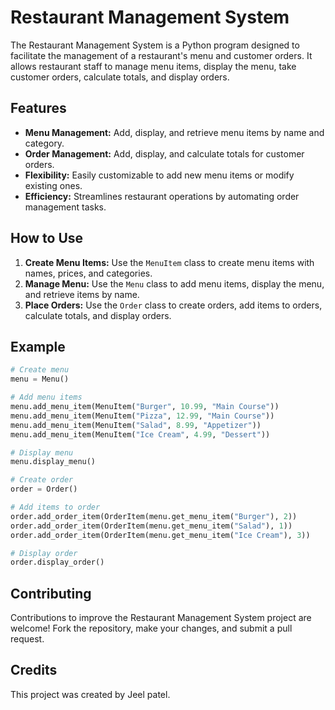 # Restaurant Management System

The Restaurant Management System is a Python program designed to facilitate the management of a restaurant's menu and customer orders. It allows restaurant staff to manage menu items, display the menu, take customer orders, calculate totals, and display orders.

## Features

- **Menu Management:** Add, display, and retrieve menu items by name and category.
- **Order Management:** Add, display, and calculate totals for customer orders.
- **Flexibility:** Easily customizable to add new menu items or modify existing ones.
- **Efficiency:** Streamlines restaurant operations by automating order management tasks.

## How to Use

1. **Create Menu Items:** Use the `MenuItem` class to create menu items with names, prices, and categories.
2. **Manage Menu:** Use the `Menu` class to add menu items, display the menu, and retrieve items by name.
3. **Place Orders:** Use the `Order` class to create orders, add items to orders, calculate totals, and display orders.

## Example

```python
# Create menu
menu = Menu()

# Add menu items
menu.add_menu_item(MenuItem("Burger", 10.99, "Main Course"))
menu.add_menu_item(MenuItem("Pizza", 12.99, "Main Course"))
menu.add_menu_item(MenuItem("Salad", 8.99, "Appetizer"))
menu.add_menu_item(MenuItem("Ice Cream", 4.99, "Dessert"))

# Display menu
menu.display_menu()

# Create order
order = Order()

# Add items to order
order.add_order_item(OrderItem(menu.get_menu_item("Burger"), 2))
order.add_order_item(OrderItem(menu.get_menu_item("Salad"), 1))
order.add_order_item(OrderItem(menu.get_menu_item("Ice Cream"), 3))

# Display order
order.display_order()

```

## Contributing

Contributions to improve the Restaurant Management System project are welcome! Fork the repository, make your changes, and submit a pull request.

## Credits

This project was created by Jeel patel.
